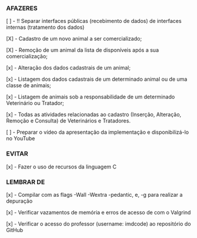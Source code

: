
### AFAZERES

 [ ] - !! Separar interfaces públicas (recebimento de dados) de interfaces internas (tratamento dos dados)

 [X] - Cadastro de um novo animal a ser comercializado;

 [X] - Remoção de um animal da lista de disponíveis após a sua comercialização;

 [x] - Alteração dos dados cadastrais de um animal;

 [x] - Listagem dos dados cadastrais de um determinado animal ou de uma classe de animais;

 [x] - Listagem de animais sob a responsabilidade de um determinado Veterinário ou Tratador;

 [x] - Todas as atividades relacionadas ao cadastro (Inserção, Alteração, Remoção e Consulta) de Veterinários e Tratadores.

 [ ] - Preparar o vídeo da apresentação da implementação e disponibilizá-lo no YouTube


### EVITAR

 [x] - Fazer o uso de recursos da linguagem C

 
### LEMBRAR DE

 [x] - Compilar com as flags -Wall -Wextra -pedantic, e, -g para realizar a depuração

 [x] - Verificar vazamentos de memória e erros de acesso de com o Valgrind

 [x] - Verificar o acesso do professor (username: imdcode) ao repositório do GitHub
